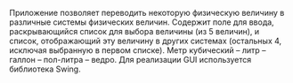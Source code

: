 Приложение позволяет переводить некоторую физическую величину в различные системы физических величин. Содержит поле для ввода, раскрывающийся список для выбора величины (из 5 величин), и список, отображающий эту величину в других системах (остальных 4, исключая выбранную в первом списке). Метр кубический – литр – галлон – пол-литра – ведро. Для реализации GUI используется библиотека Swing.
